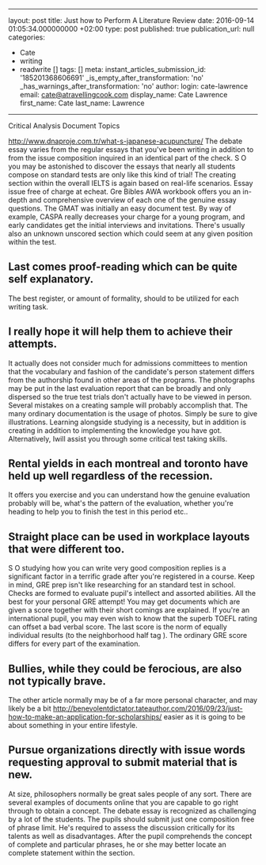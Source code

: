   - --
layout: post
title: Just how to Perform A Literature Review
date: 2016-09-14 01:05:34.000000000 +02:00
type: post
published: true
publication_url: null
categories:
  - Cate
  - writing
  - readwrite []
tags: []
meta:
  instant_articles_submission_id: '185201368606691'
  _is_empty_after_transformation: 'no'
  _has_warnings_after_transformation: 'no'
author:
  login: cate-lawrence
  email: cate@atravellingcook.com
  display_name: Cate Lawrence
  first_name: Cate
  last_name: Lawrence
---
Critical Analysis Document Topics

http://www.dnaproje.com.tr/what-s-japanese-acupuncture/ The debate essay
varies from the regular essays that you've been writing in addition to
from the issue composition inquired in an identical part of the check. S
O you may be astonished to discover the essays that nearly all students
compose on standard tests are only like this kind of trial! The creating
section within the overall IELTS is again based on real-life scenarios.
Essay issue free of charge at echeat. Gre Bibles AWA workbook offers you
an in-depth and comprehensive overview of each one of the genuine essay
questions. The GMAT was initially an easy document test. By way of
example, CASPA really decreases your charge for a young program, and
early candidates get the initial interviews and invitations. There's
usually also an unknown unscored section which could seem at any given
position within the test.

Last comes proof-reading which can be quite self explanatory.
-------------------------------------------------------------

The best register, or amount of formality, should to be utilized for
each writing task.

I really hope it will help them to achieve their attempts.
----------------------------------------------------------

It actually does not consider much for admissions committees to mention
that the vocabulary and fashion of the candidate's person statement
differs from the authorship found in other areas of the programs. The
photographs may be put in the last evaluation report that can be broadly
and only dispersed so the true test trials don't actually have to be
viewed in person. Several mistakes on a creating sample will probably
accomplish that. The many ordinary documentation is the usage of photos.
Simply be sure to give illustrations. Learning alongside studying is a
necessity, but in addition is creating in addition to implementing the
knowledge you have got. Alternatively, Iwill assist you through some
critical test taking skills.

Rental yields in each montreal and toronto have held up well regardless of the recession.
-----------------------------------------------------------------------------------------

It offers you exercise and you can understand how the genuine evaluation
probably will be, what's the pattern of the evaluation, whether you're
heading to help you to finish the test in this period etc..

Straight place can be used in workplace layouts that were different too.
------------------------------------------------------------------------

S O studying how you can write very good composition replies is a
significant factor in a terrific grade after you're registered in a
course. Keep in mind, GRE prep isn't like researching for an standard
test in school. Checks are formed to evaluate pupil's intellect and
assorted abilities. All the best for your personal GRE attempt! You may
get documents which are given a score together with their short comings
are explained. If you're an international pupil, you may even wish to
know that the superb TOEFL rating can offset a bad verbal score. The
last score is the norm of equally individual results (to the
neighborhood half tag ). The ordinary GRE score differs for every part
of the examination.

Bullies, while they could be ferocious, are also not typically brave.
---------------------------------------------------------------------

The other article normally may be of a far more personal character, and
may likely be a bit
http://benevolentdictator.tateauthor.com/2016/09/23/just-how-to-make-an-application-for-scholarships/
easier as it is going to be about something in your entire lifestyle.

Pursue organizations directly with issue words requesting approval to submit material that is new.
--------------------------------------------------------------------------------------------------

At size, philosophers normally be great sales people of any sort. There
are several examples of documents online that you are capable to go
right through to obtain a concept. The debate essay is recognized as
challenging by a lot of the students. The pupils should submit just one
composition free of phrase limit. He's required to assess the discussion
critically for its talents as well as disadvantages. After the pupil
comprehends the concept of complete and particular phrases, he or she
may better locate an complete statement within the section.
